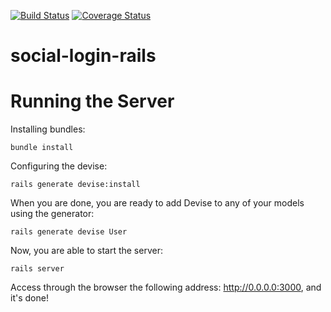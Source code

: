 [![Build Status](https://travis-ci.org/igordeoliveirasa/social-login-rails.svg?branch=master)](https://travis-ci.org/igordeoliveirasa/social-login-rails)
[![Coverage Status](https://coveralls.io/repos/igordeoliveirasa/social-login-rails/badge.png)](https://coveralls.io/r/igordeoliveirasa/social-login-rails)

social-login-rails
==================


Running the Server
==================

Installing bundles:
```console
bundle install
```

Configuring the devise:
```console
rails generate devise:install
```

When you are done, you are ready to add Devise to any of your models using the generator:
```console
rails generate devise User
```

Now, you are able to start the server:
```console
rails server
```

Access through the browser the following address: http://0.0.0.0:3000, and it's done!
